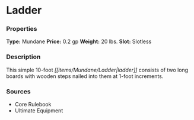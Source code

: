 ﻿---
Title: "Ladder"
Type: "Mundane"
Price: "0.2 gp"
Weight: "20 lbs."
Slot: "Slotless"
Description: |
  "This simple 10-foot ladder consists of two long boards with wooden steps nailed into them at 1-foot increments."
Sources: "['Core Rulebook', 'Ultimate Equipment']"
---

# Ladder

### Properties

**Type:** Mundane **Price:** 0.2 gp **Weight:** 20 lbs. **Slot:** Slotless

### Description

This simple 10-foot _[[items/Mundane/Ladder|ladder]]_ consists of two long boards with wooden steps nailed into them at 1-foot increments.

### Sources

* Core Rulebook
* Ultimate Equipment